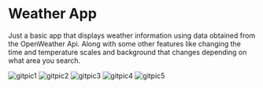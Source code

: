 # Weather App
Just a basic app that displays weather information using data obtained from the OpenWeather Api. 
Along with some other features like changing the time and temperature scales and background that changes depending on what area you search. 

![gitpic1](https://github.com/GoodPooch/WeatherApp/assets/30606042/3d0a501f-35d0-4631-8db6-cfa6140dbaa1)
![gitpic2](https://github.com/GoodPooch/WeatherApp/assets/30606042/6d86e601-330e-4fcb-8b84-bb7b94c2bcba)
![gitpic3](https://github.com/GoodPooch/WeatherApp/assets/30606042/3c4b5f74-3250-4c7b-9fb3-7a7c17bf1ed2)
![gitpic4](https://github.com/GoodPooch/WeatherApp/assets/30606042/6b0b3089-dac0-4e9d-95c4-47afcb5d145d)
![gitpic5](https://github.com/GoodPooch/WeatherApp/assets/30606042/65265226-b06f-4611-a525-346b0e0234e7)
